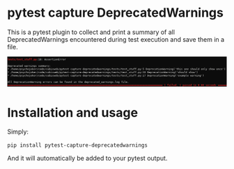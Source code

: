 pytest capture DeprecatedWarnings
=================================

This is a pytest plugin to collect and print a summary of all
DeprecatedWarnings encountered during test execution and save them in a file.

![screenshot.png](screenshot.png)

Installation and usage
======================

Simply:

    pip install pytest-capture-deprecatedwarnings

And it will automatically be added to your pytest output.
